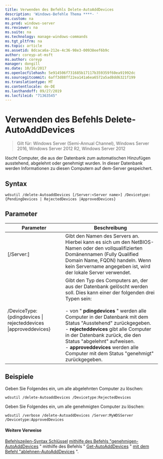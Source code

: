 ```yaml
---
title: Verwenden des Befehls Delete-AutoAddDevices
description: 'Windows-Befehle Thema ****- '
ms.custom: na
ms.prod: windows-server
ms.reviewer: na
ms.suite: na
ms.technology: manage-windows-commands
ms.tgt_pltfrm: na
ms.topic: article
ms.assetid: 8dcaca6a-212e-4c36-98e3-00938eef6b9c
author: coreyp-at-msft
ms.author: coreyp
manager: dongill
ms.date: 10/16/2017
ms.openlocfilehash: 5e914506f731685b17117b359359f60ea91992dc
ms.sourcegitcommit: 6aff3d88ff22ea141a6ea6572a5ad8dd6321f199
ms.translationtype: MT
ms.contentlocale: de-DE
ms.lasthandoff: 09/27/2019
ms.locfileid: "71363545"
---
```

# <a name="using-the-delete-autoadddevices-command"></a>Verwenden des Befehls Delete-AutoAddDevices

>Gilt für: Windows Server (Semi-Annual Channel), Windows Server 2016, Windows Server 2012 R2, Windows Server 2012

löscht Computer, die aus der Datenbank zum automatischen Hinzufügen ausstehend, abgelehnt oder genehmigt wurden. In dieser Datenbank werden Informationen zu diesen Computern auf dem-Server gespeichert.
## <a name="syntax"></a>Syntax
```
wdsutil /delete-AutoaddDevices [/Server:<Server name>] /Devicetype:{PendingDevices | RejectedDevices |ApprovedDevices}
```
## <a name="parameters"></a>Parameter
|Parameter|Beschreibung|
|-------|--------|
|[/Server:<Server name>]|Gibt den Namen des Servers an. Hierbei kann es sich um den NetBIOS-Namen oder den vollqualifizierten Domänennamen (Fully Qualified Domain Name, FQDN) handeln. Wenn kein Servername angegeben ist, wird der lokale Server verwendet.|
|/DeviceType: {pdingdevices &#124; rejecteddevices &#124;approveddevices}|Gibt den Typ des Computers an, der aus der Datenbank gelöscht werden soll. Dies kann einer der folgenden drei Typen sein:<br /><br />-   von " **pdingdevices** " werden alle Computer in der Datenbank mit dem Status "Ausstehend" zurückgegeben.<br />-   **rejecteddevices** gibt alle Computer in der Datenbank zurück, die den Status "abgelehnt" aufweisen.<br />-   **approveddevices** werden alle Computer mit dem Status "genehmigt" zurückgegeben.|
## <a name="BKMK_examples"></a>Beispiele
Geben Sie Folgendes ein, um alle abgelehnten Computer zu löschen:
```
wdsutil /delete-AutoaddDevices /Devicetype:RejectedDevices
```
Geben Sie Folgendes ein, um alle genehmigten Computer zu löschen:
```
wdsutil /verbose /delete-AutoaddDevices /Server:MyWDSServer /Devicetype:ApprovedDevices
```
#### <a name="additional-references"></a>Weitere Verweise
[Befehlszeilen-Syntax Schlüssel](command-line-syntax-key.md)
[mithilfe des Befehls "genehmigen-AutoAddDevices](using-the-approve-autoadddevices-command.md) "
mithilfe des Befehls " [Get-AutoAddDevices](using-the-get-autoadddevices-command.md) "
[mit dem Befehl "ablehnen-AutoAddDevices](using-the-reject-autoadddevices-command.md) ".
